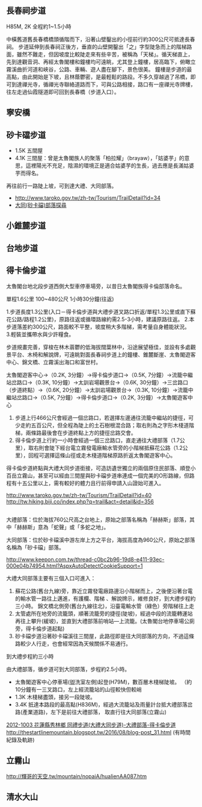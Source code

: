 ## 長春祠步道
H85M, 2K 全程約1~1.5小時

中橫舊道舊長春橋橋頭循階而下，沿著山壁鑿出的小徑前行約300公尺可抵達長春祠。
步道延伸到長春祠正後方，垂直的山壁開鑿出「之」字型陡急而上的階梯路面，雖然不難走，但因坡度比較陡走來有些辛苦，被稱為「天梯」。循天梯直上，先到達觀音洞、再經太魯閣樓和鐘樓均可遠眺，尤其登上鐘樓，居高臨下，俯瞰立霧溪曲折河道和峽谷，公路、車輛、遊人盡在腳下，景色很美。
鐘樓是步道的最高點，由此開始是下坡，且林蔭鬱密，是最輕鬆的路段。不多久穿越過了吊橋，即可到達禪光寺，循禪光寺聯絡道路而下，可與公路相接，路口有一座禪光寺牌樓，往左走過仙霞隧道即可回到長春橋（步道入口）。

## 寧安橋

## 砂卡礑步道

* 1.5K 五間屋
* 4.1K 三間屋：曾是太魯閣族人的聚落「柏拉耀」（brayaw），「姑婆芋」的意思，這裡陽光不充足，陰濕的環境正是適合姑婆芋的生長，過去應是長滿姑婆芋而得名。

再往前行一路陡上坡，可到達大禮、大同部落。

* http://www.taroko.gov.tw/zh-tw/Tourism/TrailDetail?id=34
* [大同(砂卡礑)部落探尋](http://blog.xuite.net/yap.taipei/mountains/68410952)

## 小錐麓步道
## 台地步道
## 得卡倫步道
太魯閣台地北段步道西側大型車停車場旁，以昔日太魯閣族得卡倫部落命名。

單程1.6公里 100~480公尺 1小時30分鐘(往返)

1.步道長度1.3公里(入口－得卡倫步道與大禮步道叉路口折返/單程1.3公里或直下蘇花公路/路程1.2公里)，原路往返或循環路線約需2.5-3小時，建議原路往返。
2.本步道落差約300公尺，路面較不平整，坡度稍大多階梯，需考量自身體能狀況。
3.輕裝並攜帶水與少許糧食。

步道規畫完善，穿梭在林木蓊鬱的低海拔闊葉林中，沿途展望極佳，並設有多處觀景平台、木椅和解說牌，可遠眺對面長春祠步道上的鐘樓、錐麓斷崖、太魯閣遊客中心、錦文橋、立霧溪出海口和富世村。

太魯閣遊客中心→（0.2K, 3分鐘）→得卡倫步道口→（0.5K, 7分鐘）→流籠中繼站岔路口→（0.3K, 10分鐘）→太訓岩場觀景台→（0.6K, 30分鐘）→三岔路口（步道終點）→（0.6K, 20分鐘）→太訓岩場觀景台→（0.3K, 10分鐘）→流籠中繼站岔路口→（0.5K, 7分鐘）→得卡倫步道口→（0.2K, 3分鐘）→太魯閣遊客中心

1. 步道上行466公尺會經過一個岔路口，若選擇左邊通往流籠中繼站的捷徑，可少走約五百公尺，但全程為陡上的土石樹根混合路；取右則為之字形木棧道階梯，兩條路最後會在步道終點上方的捷徑岔路交會。
2. 得卡倫步道上行約一小時會經過一個三岔路口，直走通往大禮部落（1.7公里），取右則會陡下經台電立霧發電廠輸水管旁的小階梯抵蘇花公路（1.2公里），回程可選擇這條山徑或走木棧道階梯原路折返太魯閣遊客中心。

得卡倫步道終點與大禮大同步道銜接，可造訪遺世獨立的兩個原住民部落、順登小百岳立霧山，甚至可以經由三間屋與砂卡礑步道串連成一個完美的O形路線，但路程有十五公里以上，需有較好的體力且行前得申請入山證始可進入。

http://www.taroko.gov.tw/zh-tw/Tourism/TrailDetail?id=40
http://tw.hiking.biji.co/index.php?q=trail&act=detail&id=356

##
大禮部落：位於海拔760公尺高之台地上，原始之部落名稱為「赫赫斯」部落，其中「赫赫斯」意為「蛇聲」或「多蛇之地」。

大同部落：位於砂卡礑溪中游左岸上方之平台，海拔高度為960公尺，原始之部落名稱為「砂卡礑」部落。

http://www.keepon.com.tw/thread-c0bc2b96-19d8-e411-93ec-000e04b74954.html?AspxAutoDetectCookieSupport=1

大禮大同部落主要有三個入口可進入：

1. 蘇花公路(舊台九線)旁，靠近立霧發電廠路邊沿小階梯而上，之後便沿著台電的輸水管一路往上邁進，有護欄、階梯 、解說牌示，維修良好，到大禮步程約三小時。
錦文橋北側旁(舊台九線往北)，沿臺電輸水管（綠色）旁階梯往上走
2. 太管處所在地旁的流籠頭，順著流籠旁的捷徑(陡坡)，經過中段的流籠轉運站再往上攀升(緩坡)，並直到大禮部落前哨站—上流籠。(太魯閣台地停車場公廁旁，得卡倫步道起點)
3. 砂卡礑步道沿著砂卡礑溪往三間屋，此路徑即是往大同部落的方向，不過這條路較少人行走，也會經常因為天候關係不易通行。

到大禮步程約三小時

由大禮部落，循步道可到大同部落，步程約2.5小時。

* 太魯閣遊客中心停車場(盥洗室左側)起登(H79M)，數百層木棧梯陡坡。 （約10分鐘有一三叉路口，左上經流籠站的山徑較快但較峭
* 1.3K 木棧梯盡頭，接另一段陡坡。
* 3.4K 扺達本路段的最高點(H836M)，經過大流籠站及雨量計台抵大禮部落岔路(產業道路)，左下是前往大禮部落， 取直行往大同部落(立霧山)

[2012-1003 花蓮縣秀林鄉 同禮步道(大禮大同步道)-大禮部落-得卡倫步道](http://ballenf.pixnet.net/blog/post/37309324)
http://thestartlinemountain.blogspot.tw/2016/08/blog-post_31.html (有時間紀錄及軌跡)

## 立霧山
http://輝哥的天空.tw/mountain/nopaiA/hualienAA087.htm
## 清水大山
